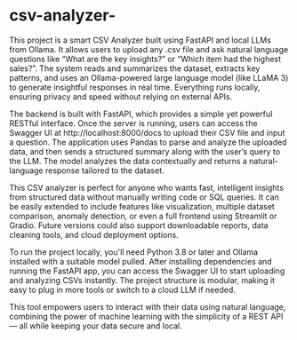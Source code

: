 # csv-analyzer-
This project is a smart CSV Analyzer built using FastAPI and local LLMs from Ollama. It allows users to upload any .csv file and ask natural language questions like “What are the key insights?” or “Which item had the highest sales?”. The system reads and summarizes the dataset, extracts key patterns, and uses an Ollama-powered large language model (like LLaMA 3) to generate insightful responses in real time. Everything runs locally, ensuring privacy and speed without relying on external APIs.

The backend is built with FastAPI, which provides a simple yet powerful RESTful interface. Once the server is running, users can access the Swagger UI at http://localhost:8000/docs to upload their CSV file and input a question. The application uses Pandas to parse and analyze the uploaded data, and then sends a structured summary along with the user’s query to the LLM. The model analyzes the data contextually and returns a natural-language response tailored to the dataset.

This CSV analyzer is perfect for anyone who wants fast, intelligent insights from structured data without manually writing code or SQL queries. It can be easily extended to include features like visualization, multiple dataset comparison, anomaly detection, or even a full frontend using Streamlit or Gradio. Future versions could also support downloadable reports, data cleaning tools, and cloud deployment options.

To run the project locally, you'll need Python 3.8 or later and Ollama installed with a suitable model pulled. After installing dependencies and running the FastAPI app, you can access the Swagger UI to start uploading and analyzing CSVs instantly. The project structure is modular, making it easy to plug in more tools or switch to a cloud LLM if needed.

This tool empowers users to interact with their data using natural language, combining the power of machine learning with the simplicity of a REST API — all while keeping your data secure and local.
